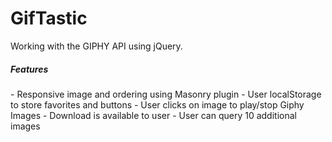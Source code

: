 <h1>GifTastic</h1>

<p>Working with the GIPHY API using jQuery.</p>

<h5>Features</h5>
- Responsive image and ordering using Masonry plugin
- User localStorage to store favorites and buttons
- User clicks on image to play/stop Giphy Images
- Download is available to user
- User can query 10 additional images
